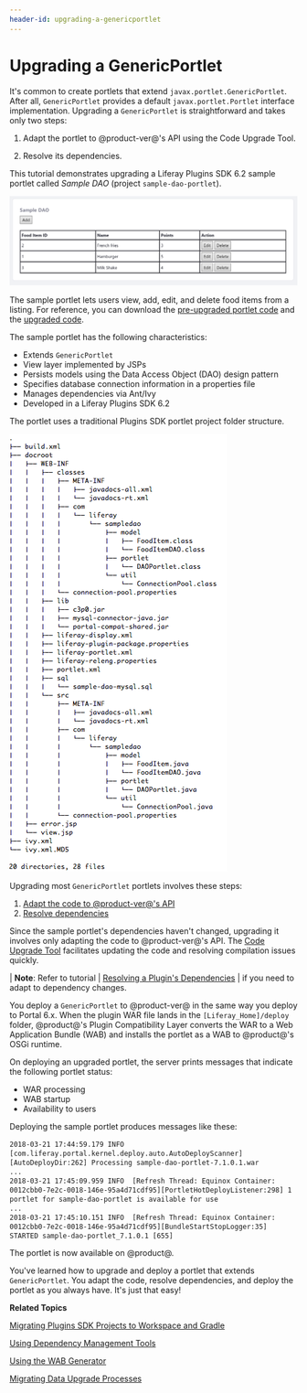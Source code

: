 ```yaml
---
header-id: upgrading-a-genericportlet
---
```


# Upgrading a GenericPortlet

It's common to create portlets that extend `javax.portlet.GenericPortlet`. After
all, `GenericPortlet` provides a default `javax.portlet.Portlet` interface
implementation. Upgrading a `GenericPortlet` is straightforward and takes only
two steps: 

1.  Adapt the portlet to @product-ver@'s API using the Code Upgrade Tool.

2.  Resolve its dependencies. 

This tutorial demonstrates upgrading a Liferay Plugins SDK 6.2 sample portlet
called *Sample DAO* (project `sample-dao-portlet`). 

![Figure 1: The `sample-dao-portlet` lets users manage food items.](../../../../images/upgrading-portlets-sample-dao-portlet.png)

The sample portlet lets users view, add, edit, and delete food items from a
listing. For reference, you can download the
[pre-upgraded portlet code](https://dev.liferay.com/documents/10184/656312/sample-dao-portlet-pre-7-0-upgrade.zip)
and the
[upgraded code](https://dev.liferay.com/documents/10184/1608802/sample-dao-portlet-post-7-1-upgrade.zip). 

The sample portlet has the following characteristics:
 
-   Extends `GenericPortlet`
-   View layer implemented by JSPs 
-   Persists models using the Data Access Object (DAO) design pattern
-   Specifies database connection information in a properties file
-   Manages dependencies via Ant/Ivy
-   Developed in a Liferay Plugins SDK 6.2

The portlet uses a traditional Plugins SDK portlet project folder structure. 

![Figure 2: The `sample-dao-portlet` project uses a typical Plugins SDK portlet folder structure](../../../../images/upgrading-a-genericportlet-folder-structure.png)

Upgrading most `GenericPortlet` portlets involves these steps:

1.  [Adapt the code to @product-ver@'s API](/docs/7-1/tutorials/-/knowledge_base/t/adapting-to-liferay-7s-api-with-the-code-upgrade-tool)
2.  [Resolve dependencies](/docs/7-1/tutorials/-/knowledge_base/t/resolving-a-plugins-dependencies)

Since the sample portlet's dependencies haven't changed, upgrading it involves
only adapting the code to @product-ver@'s API. The
[Code Upgrade Tool](/docs/7-1/tutorials/-/knowledge_base/t/adapting-to-liferay-7s-api-with-the-code-upgrade-tool)
facilitates updating the code and resolving compilation issues quickly. 

| **Note**: Refer to tutorial
| [Resolving a Plugin's Dependencies](/docs/7-1/tutorials/-/knowledge_base/t/resolving-a-plugins-dependencies)
| if you need to adapt to dependency changes.

You deploy a `GenericPortlet` to @product-ver@ in the same way you deploy to
Portal 6.x. When the plugin WAR file lands in the `[Liferay_Home]/deploy`
folder, @product@'s Plugin Compatibility Layer converts the WAR to a Web
Application Bundle (WAB) and installs the portlet as a WAB to @product@'s OSGi
runtime.

On deploying an upgraded portlet, the server prints messages that indicate the
following portlet status:

-   WAR processing
-   WAB startup
-   Availability to users

Deploying the sample portlet produces messages like these:

    2018-03-21 17:44:59.179 INFO  [com.liferay.portal.kernel.deploy.auto.AutoDeployScanner][AutoDeployDir:262] Processing sample-dao-portlet-7.1.0.1.war
    ...
    2018-03-21 17:45:09.959 INFO  [Refresh Thread: Equinox Container: 0012cbb0-7e2c-0018-146e-95a4d71cdf95][PortletHotDeployListener:298] 1 portlet for sample-dao-portlet is available for use 
    ...
    2018-03-21 17:45:10.151 INFO  [Refresh Thread: Equinox Container: 0012cbb0-7e2c-0018-146e-95a4d71cdf95][BundleStartStopLogger:35] STARTED sample-dao-portlet_7.1.0.1 [655]

The portlet is now available on @product@.

You've learned how to upgrade and deploy a portlet that extends
`GenericPortlet`. You adapt the code, resolve dependencies, and deploy the
portlet as you always have. It's just that easy!

**Related Topics**

[Migrating Plugins SDK Projects to Workspace and Gradle](/docs/7-1/tutorials/-/knowledge_base/t/migrating-traditional-plugins-to-workspace-web-applications)

[Using Dependency Management Tools](/docs/7-1/tutorials/-/knowledge_base/t/resolving-a-plugins-dependencies#managing-dependencies-with-ivy)

[Using the WAB Generator](/docs/7-1/tutorials/-/knowledge_base/t/using-the-wab-generator)

[Migrating Data Upgrade Processes](/docs/7-1/tutorials/-/knowledge_base/t/optimizing-app-upgrade-processes)
